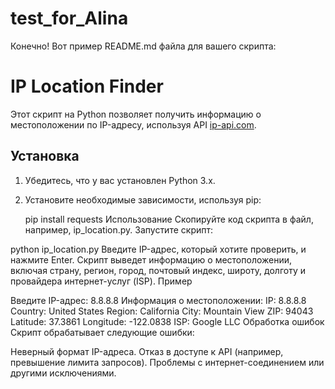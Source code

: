 # test_for_Alina

Конечно! Вот пример README.md файла для вашего скрипта:


# IP Location Finder

Этот скрипт на Python позволяет получить информацию о местоположении по IP-адресу, используя API [ip-api.com](http://ip-api.com).

## Установка

1. Убедитесь, что у вас установлен Python 3.x.
2. Установите необходимые зависимости, используя pip:

   pip install requests
Использование
Скопируйте код скрипта в файл, например, ip_location.py.
Запустите скрипт:

python ip_location.py
Введите IP-адрес, который хотите проверить, и нажмите Enter.
Скрипт выведет информацию о местоположении, включая страну, регион, город, почтовый индекс, широту, долготу и провайдера интернет-услуг (ISP).
Пример

Введите IP-адрес: 8.8.8.8
Информация о местоположении:
IP: 8.8.8.8
Country: United States
Region: California
City: Mountain View
ZIP: 94043
Latitude: 37.3861
Longitude: -122.0838
ISP: Google LLC
Обработка ошибок
Скрипт обрабатывает следующие ошибки:

Неверный формат IP-адреса.
Отказ в доступе к API (например, превышение лимита запросов).
Проблемы с интернет-соединением или другими исключениями.
